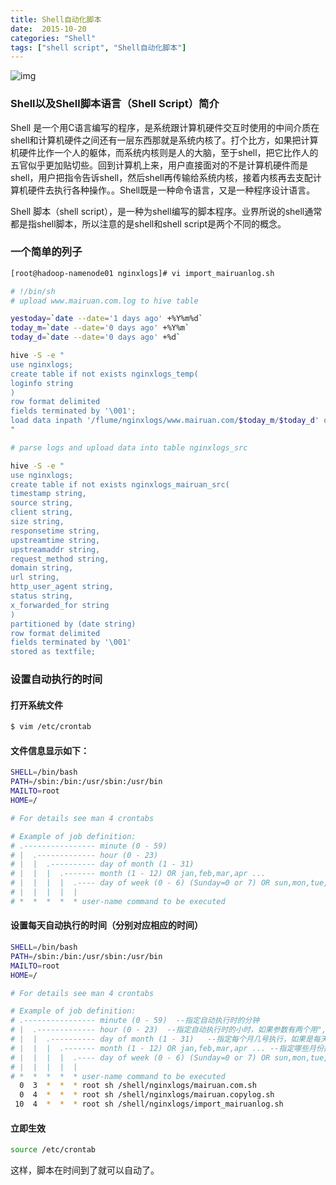 ```yaml
---
title: Shell自动化脚本
date:  2015-10-20
categories: "Shell"
tags: ["shell script", "Shell自动化脚本"]
---
```

![img](http://7xpm82.com1.z0.glb.clouddn.com/img/%E6%91%98%E8%A6%81%E5%9B%BE%E7%89%87/Shell.png)
<!-- more -->
### Shell以及Shell脚本语言（Shell Script）简介
Shell 是一个用C语言编写的程序，是系统跟计算机硬件交互时使用的中间介质在shell和计算机硬件之间还有一层东西那就是系统内核了。打个比方，如果把计算机硬件比作一个人的躯体，而系统内核则是人的大脑，至于shell，把它比作人的五官似乎更加贴切些。回到计算机上来，用户直接面对的不是计算机硬件而是shell，用户把指令告诉shell，然后shell再传输给系统内核，接着内核再去支配计算机硬件去执行各种操作。。Shell既是一种命令语言，又是一种程序设计语言。

Shell 脚本（shell script），是一种为shell编写的脚本程序。业界所说的shell通常都是指shell脚本，所以注意的是shell和shell script是两个不同的概念。
### 一个简单的列子

``` bash
[root@hadoop-namenode01 nginxlogs]# vi import_mairuanlog.sh 

# !/bin/sh
# upload www.mairuan.com.log to hive table

yestoday=`date --date='1 days ago' +%Y%m%d`
today_m=`date --date='0 days ago' +%Y%m`
today_d=`date --date='0 days ago' +%d`

hive -S -e "
use nginxlogs;
create table if not exists nginxlogs_temp(
loginfo string
)
row format delimited
fields terminated by '\001';
load data inpath '/flume/nginxlogs/www.mairuan.com/$today_m/$today_d' overwrite into table nginxlogs_temp;
"

# parse logs and upload data into table nginxlogs_src

hive -S -e "
use nginxlogs;
create table if not exists nginxlogs_mairuan_src(
timestamp string,
source string,
client string,
size string,
responsetime string,
upstreamtime string,
upstreamaddr string,
request_method string,
domain string,
url string,
http_user_agent string,
status string,
x_forwarded_for string
)
partitioned by (date string)
row format delimited
fields terminated by '\001'
stored as textfile;

```

### 设置自动执行的时间
#### 打开系统文件
``` bash
$ vim /etc/crontab
```
#### 文件信息显示如下：

``` bash
SHELL=/bin/bash
PATH=/sbin:/bin:/usr/sbin:/usr/bin
MAILTO=root
HOME=/

# For details see man 4 crontabs

# Example of job definition:
# .---------------- minute (0 - 59) 
# |  .------------- hour (0 - 23)   
# |  |  .---------- day of month (1 - 31)
# |  |  |  .------- month (1 - 12) OR jan,feb,mar,apr ...
# |  |  |  |  .---- day of week (0 - 6) (Sunday=0 or 7) OR sun,mon,tue,wed,thu,fri,sat
# |  |  |  |  |
# *  *  *  *  * user-name command to be executed
```
 
#### 设置每天自动执行的时间（分别对应相应的时间）

``` bash
SHELL=/bin/bash
PATH=/sbin:/bin:/usr/sbin:/usr/bin
MAILTO=root
HOME=/

# For details see man 4 crontabs

# Example of job definition:
# .---------------- minute (0 - 59)  --指定自动执行时的分钟
# |  .------------- hour (0 - 23)  --指定自动执行时的小时，如果参数有两个用","隔开
# |  |  .---------- day of month (1 - 31)   --指定每个月几号执行，如果是每天则为"*"
# |  |  |  .------- month (1 - 12) OR jan,feb,mar,apr ... --指定哪些月份执行
# |  |  |  |  .---- day of week (0 - 6) (Sunday=0 or 7) OR sun,mon,tue,wed,thu,fri,sat
# |  |  |  |  |
# *  *  *  *  * user-name command to be executed
  0  3  *  *  * root sh /shell/nginxlogs/mairuan.com.sh
  0  4  *  *  * root sh /shell/nginxlogs/mairuan.copylog.sh
 10  4  *  *  * root sh /shell/nginxlogs/import_mairuanlog.sh

```
#### 立即生效

``` bash
source /etc/crontab
```
这样，脚本在时间到了就可以自动了。
